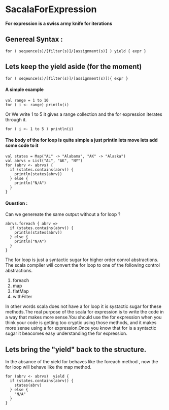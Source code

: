 # SacalaForExpression
__For expression is a swiss army knife for iterations__

## Genereal Syntax :
```
for ( sequence(s)/[filter(s)]/[assignment(s)] ) yield { expr }
```
## Lets keep the yield aside (for the moment)
```
for ( seqeunce(s)/[filter(s)]/[assignment(s)]){ expr }
```
#### A simple example 
```
val range = 1 to 10
for ( i <- range) println(i)
```
Or
We  write 1 to 5 it gives a range collection and the for expression iterates through it.
```
for ( i <- 1 to 5 ) println(i)
```
#### The body of the for loop is quite simple a just println lets move  lets add some code to it
```
val states = Map("AL" -> "Alabama", "AK" -> "Alaska")
val abrvs = List("AL", "AK", "NY")
for (abrv <- abrvs) {
  if (states.contains(abrv)) {
    println(states(abrv))
  } else {
    println("N/A")
  }
}
```
#### Question : 
Can we genereate the same output without a for loop ?
```
abrvs.foreach { abrv =>
  if (states.contains(abrv)) {
    println(states(abrv))
  } else {
    println("N/A")
  }
}
```

The for loop is just a syntactic sugar for higher order conrol abstractions.
The scala compiler will convert the for loop to one of the following control abstractions.
1. foreach
2. map
3. flatMap
4. withFilter

In other words scala does not have a for loop it is systactic sugar for these methods.The real purpose of the scala for expression is to write the code in a way that makes more sense.You should use the for expression when you think your code is getting too cryptic using those methods, and it makes more sense using a for expression.Once you know that for is a syntactic sugar it beacomes easy understanding the for expression.

## Lets bring the "yield" back to the structure.
In the absance of the yield for behaves like the foreach method , now  the for loop will behave like the map method.
```
for (abrv <- abrvs)  yield {
  if (states.contains(abrv)) {
    states(abrv)
  } else {
    "N/A"
  }
}
```
